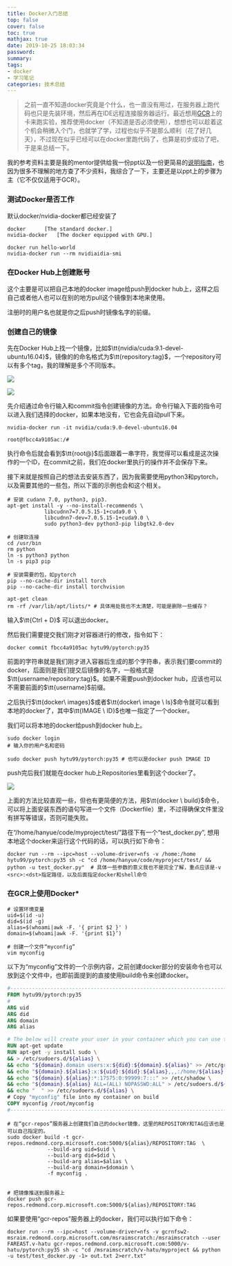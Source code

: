 ```yaml
---
title: Docker入门总结
top: false
cover: false
toc: true
mathjax: true
date: 2019-10-25 18:03:34
password:
summary:
tags:
- docker
- 学习笔记
categories: 技术总结
---
```


> 之前一直不知道docker究竟是个什么，也一直没有用过，在服务器上跑代码也只是先装环境，然后再在IDE远程连接服务器运行。最近想用[GCR](http://gcr/)上的卡来跑实验，推荐使用docker（不知道是否必须使用），想想也可以趁着这个机会稍微入个门，也就学了学，过程也似乎不是那么顺利（花了好几天），不过现在似乎已经可以在docker里跑代码了，也算是初步成功了吧，于是来总结一下。

我的参考资料主要是我的mentor提供给我一份ppt以及一份更简易的[说明指南](https://github.com/CHUNYUWANG/GCR-Notebook/blob/master/Process.md)，也因为很多不理解的地方查了不少资料，我综合了一下，主要还是以ppt上的步骤为主（它不仅仅适用于GCR）。

###  测试Docker是否工作

默认docker/nvidia-docker都已经安装了

```bash
docker		[The standard docker.]
nvidia-docker	[The docker equipped with GPU.]
```

```
docker run hello-world
nvidia-docker run --rm nvidiaidia-smi
```

### 在Docker Hub上创建账号

这个主要是可以把自己本地的docker image给push到docker hub上，这样之后自己或者他人也可以在别的地方pull这个镜像到本地来使用。

注册时的用户名也就是你之后push时镜像名字的前缀。

### 创建自己的镜像

先在Docker Hub上找一个镜像，比如$\tt{nvidia/cuda:9.1-devel-ubuntu16.04}$，镜像的的命名格式为$\tt{repository:tag}$，一个repository可以有多个tag，我的理解是多个不同版本。

![](nvidia_cuda.PNG)

![](cuda16.PNG)

先介绍通过命令行输入和commit指令创建镜像的方法。命令行输入下面的指令可以进入我们选择的docker，如果本地没有，它也会先自动pull下来。

```shell
nvidia-docker run -it nvidia/cuda:9.0-devel-ubuntu16.04

root@fbcc4a9105ac:/#
```

执行命令后就会看到$\tt{root@}$后面跟着一串字符，我觉得可以看成是这次操作的一个ID，在commit之前，我们在docker里执行的操作并不会保存下来。

接下来就是按照自己的想法去安装东西了，因为我需要使用python3和pytorch，以及需要其他的一些包，所以下面的示例也会和这个相关。

```shell
# 安装 cudann 7.0, python3, pip3.
apt-get install -y --no-install-recommends \
            libcudnn7=7.0.5.15-1+cuda9.0 \
            libcudnn7-dev=7.0.5.15-1+cuda9.0 \
            sudo python3-dev python3-pip libgtk2.0-dev 

# 创建软连接
cd /usr/bin 
rm python 
ln -s python3 python 
ln -s pip3 pip 

# 安装需要的包，如pytorch
pip --no-cache-dir install torch
pip --no-cache-dir install torchvision

apt-get clean
rm -rf /var/lib/apt/lists/* # 具体用处我也不太清楚，可能是删除一些缓存？
```

输入$\tt{Ctrl + D}$ 可以退出docker。

然后我们需要提交我们刚才对容器进行的修改，指令如下：

```shell
docker commit fbcc4a9105ac hytu99/pytorch:py35
```

前面的字符串就是我们刚才进入容器后生成的那个字符串，表示我们要commit的docker，后面则是我们提交后镜像的名字，一般格式是$\tt{username/repository:tag}$。如果不需要push到docker hub，应该也可以不需要前面的$\tt{username}$前缀。

之后执行$\tt{docker\ images}$或者$\tt{docker\ image \ ls}$命令就可以看到本地的docker了，其中$\tt{IMAGE \ ID}$也唯一指定了一个docker。

我们可以将本地的docker给push到docker hub上。

```shell
sudo docker login
# 输入你的用户名和密码

sudo docker push hytu99/pytorch:py35 # 也可以是docker push IMAGE ID
```

push完后我们就能在docker hub上Repositories里看到这个docker了。

![](repo.png)

上面的方法比较直观一些，但也有更简便的方法，用$\tt{docker \ build}$命令，可以将上面安装东西的语句写进一个文件（Dockerfile）里，不过得确保文件里没有拼写等错误，否则可能失败。

在“/home/hanyue/code/myproject/test/”路径下有一个“test_docker.py”, 想用本地这个docker来运行这个代码的话，可以执行如下命令：

```shell
docker run --rm --ipc=host --volume-driver=nfs -v /home:/home hytu99/pytorch:py35 sh -c "cd /home/hanyue/code/myproject/test/ && python -u test_docker.py"  # 具体一些参数的意义我也不是完全了解，重点应该是-v <src>:<dst>指定路径，以及后面指定docker和shell命令
```

### 在GCR上使用Docker*

```shell
# 设置环境变量
uid=$(id -u)
did=$(id -g)
alias=$(whoami|awk -F. '{ print $2 }' )
domain=$(whoami|awk -F. '{print $1}’)

# 创建一个文件“myconfig”
vim myconfig
```

以下为“myconfig”文件的一个示例内容，之前创建docker部分的安装命令也可以放到这个文件中，也即前面提到的直接使用build命令来创建docker。
```dockerfile
#--------------------------------------------------------------------------
FROM hytu99/pytorch:py35
#
ARG uid
ARG did
ARG domain
ARG alias

# The below will create your user in your container which you can use to run jobs
RUN apt-get update
RUN apt-get -y install sudo \
&& > /etc/sudoers.d/${alias} \
&& echo "${domain}.domain users:x:${did}:${domain}.${alias}" >> /etc/group \
&& echo "${domain}.${alias}:x:${uid}:${did}:${alias},,,:/home/${alias}:/bin/bash" >> /etc/passwd \
&& echo "${domain}.${alias}:*:17575:0:99999:7:::" >> /etc/shadow \
&& echo "${domain}.${alias} ALL=(ALL) NOPASSWD:ALL" > /etc/sudoers.d/${alias} \
&& echo "  " >> /etc/sudoers.d/${alias} \
# Copy "myconfig" file into my container on build
COPY myconfig /root/myconfig
#--------------------------------------------------------------------------
```

```shell
# 在“gcr-repos”服务器上创建我们自己的docker镜像，这里的REPOSITORY和TAG应该也是可以自己指定的。
sudo docker build -t gcr-repos.redmond.corp.microsoft.com:5000/${alias}/REPOSITORY:TAG  \
             --build-arg uid=$uid \
             --build-arg did=$did \
             --build-arg alias=$alias \
             --build-arg domain=$domain \
             -f myconfig .
             

# 把镜像推送到服务器上
docker push gcr-repos.redmond.corp.microsoft.com:5000/${alias}/REPOSITORY:TAG 
```

如果要使用“gcr-repos”服务器上的docker，我们可以执行如下命令：

```shell
docker run --rm --ipc=host --volume-driver=nfs -v gcrnfsw2-msraim.redmond.corp.microsoft.com/msraimscratch:/msraimscratch --user FAREAST.v-hatu gcr-repos.redmond.corp.microsoft.com:5000/v-hatu/pytorch:py35 sh -c "cd /msraimscratch/v-hatu/myproject && python -u test/test_docker.py -1> out.txt 2>err.txt"
```
